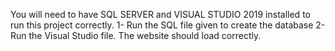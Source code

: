 You will need to have SQL SERVER and VISUAL STUDIO 2019 installed to run this project correctly. 
1- Run the SQL file given to create the database
2- Run the Visual Studio file. The website should load correctly.
